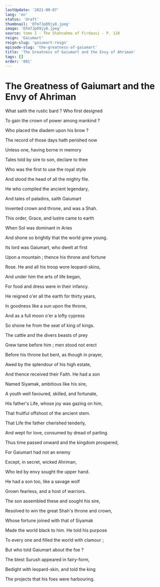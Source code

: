 ```yaml
---
lastUpdate: '2021-09-07'
lang: 'en'
status: 'draft'
thumbnail: 'EFm7JpD9jy8.jpeg'
image: 'EFm7JpD9jy8.jpeg'
source: tome I - The Shahnahma of Firdausi - P. 118
reign: 'Gaiumart'
reign-slug: 'gaiumart-reign'
episode-slug: 'the-greatness-of-gaiumart'
title: 'The Greatness of Gaiumart and the Envy of Ahriman'
tags: []
order: '001'
---
```


<!-- LTeX: language=en -->

# The Greatness of Gaiumart and the Envy of Ahriman

What saith the rustic bard ? Who first designed

To gain the crown of power among mankind ?

Who placed the diadem upon his brow ?

The record of those days hath perished now

Unless one, having borne in memory

Tales told by sire to son, declare to thee

Who was the first to use the royal style

And stood the head of all the mighty file.

He who compiled the ancient legendary,

And tales of paladins, saith Gaiumart

Invented crown and throne, and was a Shah.

This order, Grace, and lustre came to earth

When Sol was dominant in Aries

And shone so brightly that the world grew young.

Its lord was Gaiumart, who dwelt at first

Upon a mountain ; thence his throne and fortune

Rose. He and all his troop wore leopard-skins,

And under him the arts of life began,

For food and dress were in their infancy.

He reigned o'er all the earth for thirty years,

In goodness like a sun upon the throne,

And as a full moon o'er a lofty cypress

So shone he from the seat of king of kings.

The cattle and the divers beasts of prey

Grew tame before him ; men stood not erect

Before his throne but bent, as though in prayer,

Awed by the splendour of his high estate,

And thence received their Faith. He had a son

Named Siyamak, ambitious like his sire,

A youth well favoured, skilled, and fortunate,

His father's Life, whose joy was gazing on him,

That fruitful offshoot of the ancient stem.

That Life the father cherished tenderly,

And wept for love, consumed by dread of parting.

Thus time passed onward and the kingdom prospered,

For Gaiumart had not an enemy

Except, in secret, wicked Ahriman,

Who led by envy sought the upper hand.

He had a son too, like a savage wolf

Grown fearless, and a host of warriors.

The son assembled these and sought his sire,

Resolved to win the great Shah's throne and crown,

Whose fortune joined with that of Siyamak

Made the world black to him. He told his purpose

To every one and filled the world with clamour ;

But who told Gaiumart about the foe ?

The blest Surush appeared in fairy-form,

Bedight with leopard-skin, and told the king

The projects that his foes were harbouring.
